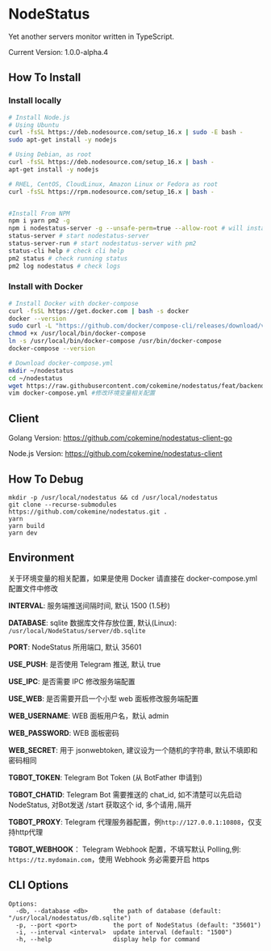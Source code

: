 # NodeStatus

Yet another servers monitor written in TypeScript.

Current Version: 1.0.0-alpha.4

## How To Install

### Install locally

```bash
# Install Node.js
# Using Ubuntu
curl -fsSL https://deb.nodesource.com/setup_16.x | sudo -E bash -
sudo apt-get install -y nodejs

# Using Debian, as root
curl -fsSL https://deb.nodesource.com/setup_16.x | bash -
apt-get install -y nodejs

# RHEL, CentOS, CloudLinux, Amazon Linux or Fedora as root
curl -fsSL https://rpm.nodesource.com/setup_16.x | bash -


#Install From NPM
npm i yarn pm2 -g
npm i nodestatus-server -g --unsafe-perm=true --allow-root # will install status-cli status-server status-server-run in your computer
status-server # start nodestatus-server
status-server-run # start nodestatus-server with pm2
status-cli help # check cli help
pm2 status # check running status
pm2 log nodestatus # check logs
```

### Install with Docker

```bash
# Install Docker with docker-compose
curl -fsSL https://get.docker.com | bash -s docker
docker --version
sudo curl -L "https://github.com/docker/compose-cli/releases/download/v2.0.0-rc.2/docker-compose-linux-amd64" -o /usr/local/bin/docker-compose #For x86_64
chmod +x /usr/local/bin/docker-compose
ln -s /usr/local/bin/docker-compose /usr/bin/docker-compose
docker-compose --version

# Download docker-compose.yml
mkdir ~/nodestatus
cd ~/nodestatus
wget https://raw.githubusercontent.com/cokemine/nodestatus/feat/backendapi/docker-compose.yml
vim docker-compose.yml #修改环境变量相关配置
```

## Client

Golang Version: https://github.com/cokemine/nodestatus-client-go

Node.js Version: https://github.com/cokemine/nodestatus-client

## How To Debug

```shell
mkdir -p /usr/local/nodestatus && cd /usr/local/nodestatus
git clone --recurse-submodules https://github.com/cokemine/nodestatus.git .
yarn
yarn build
yarn dev
```

## Environment

关于环境变量的相关配置，如果是使用 Docker 请直接在 docker-compose.yml 配置文件中修改

**INTERVAL**: 服务端推送间隔时间, 默认 1500 (1.5秒)

**DATABASE**: sqlite 数据库文件存放位置, 默认(Linux): `/usr/local/NodeStatus/server/db.sqlite`

**PORT**: NodeStatus 所用端口, 默认 35601



**USE_PUSH**: 是否使用 Telegram 推送, 默认 true

**USE_IPC**: 是否需要 IPC 修改服务端配置

**USE_WEB**: 是否需要开启一个小型 web 面板修改服务端配置



**WEB_USERNAME**: WEB 面板用户名，默认 admin

**WEB_PASSWORD**: WEB 面板密码

**WEB_SECRET**: 用于 jsonwebtoken, 建议设为一个随机的字符串, 默认不填即和密码相同



**TGBOT_TOKEN**: Telegram Bot Token (从 BotFather 申请到)

**TGBOT_CHATID**: Telegram Bot 需要推送的 chat_id, 如不清楚可以先启动 NodeStatus, 对Bot发送 /start 获取这个 id, 多个请用`,`隔开

**TGBOT_PROXY**: Telegram 代理服务器配置，例`http://127.0.0.1:10808`，仅支持http代理

**TGBOT_WEBHOOK**： Telegram Webhook 配置，不填写默认 Polling,例: `https://tz.mydomain.com`，使用 Webhook 务必需要开启 https

## CLI Options

```shell
Options:
  -db, --database <db>       the path of database (default: "/usr/local/nodestatus/db.sqlite")
  -p, --port <port>          the port of NodeStatus (default: "35601")
  -i, --interval <interval>  update interval (default: "1500")
  -h, --help                 display help for command
```
